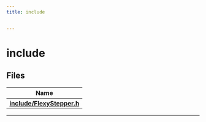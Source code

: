 ```yaml
---
title: include


---
```


# include






## Files

| Name           |
| -------------- |
| **[include/FlexyStepper.h](https://github.com/devel0/iot-lcd-rotary/tree/main/data/api/Files/_flexy_stepper_8h.md#file-flexystepper.h)**  |




















-------------------------------


